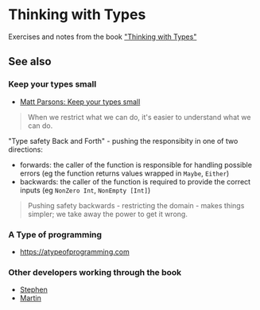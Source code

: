 # Thinking with Types
Exercises and notes from the book ["Thinking with Types"](https://leanpub.com/thinking-with-types)

## See also

### Keep your types small
* [Matt Parsons: Keep your types small](https://www.parsonsmatt.org/2018/10/02/small_types.html)

> When we restrict what we can do, it's easier to understand what we can do.

"Type safety Back and Forth" - pushing the responsibity in one of two directions:
* forwards: the caller of the function is responsible for handling possible errors (eg the function returns values wrapped in `Maybe`, `Either`)
* backwards: the caller of the function is required to provide the correct inputs (eg `NonZero Int`, `NonEmpty [Int]`)

> Pushing safety backwards - restricting the domain - makes things simpler; we take away the power to get it wrong.

### A Type of programming
* https://atypeofprogramming.com

### Other developers working through the book
* [Stephen](https://github.com/exeter-fp/thinking-with-types/tree/master/stephen)
* [Martin](https://github.com/martinrist/haskell-sandbox/tree/master/src/ThinkingWithTypes)
